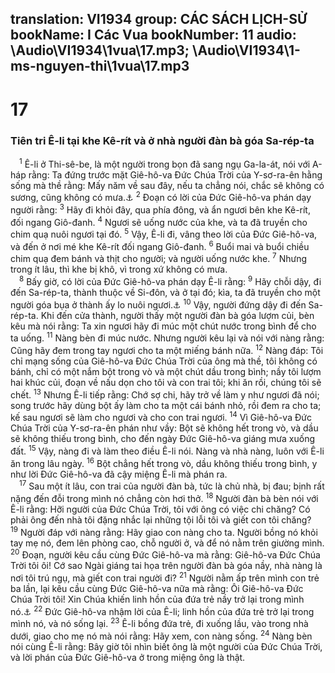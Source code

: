 translation: VI1934
group: CÁC SÁCH LỊCH-SỬ
bookName: I Các Vua 
bookNumber: 11
audio: \Audio\VI1934\1vua\17.mp3; \Audio\VI1934\1-ms-nguyen-thi\1vua\17.mp3
-------

<div class="title"><h1>17</h1><h3>Tiên tri Ê-li tại khe Kê-rít và ở nhà người đàn bà góa Sa-rép-ta</h3></div>
<span class="verse 1vua_17_1"> <sup>1</sup> Ê-li ở Thi-sê-be, là một người trong bọn đã sang ngụ Ga-la-át, nói với A-háp rằng: Ta đứng trước mặt Giê-hô-va Đức Chúa Trời của Y-sơ-ra-ên hằng sống mà thề rằng: Mấy năm về sau đây, nếu ta chẳng nói, chắc sẽ không có sương, cũng không có mưa.<a data-toggle="tooltip" data-placement="bottom" title="Gios 5:17">⚓</a></span>
<span class="verse 1vua_17_2"><sup>2</sup> Đoạn có lời của Đức Giê-hô-va phán dạy người rằng: </span>
<span class="verse 1vua_17_3"><sup>3</sup> Hãy đi khỏi đây, qua phía đông, và ẩn ngươi bên khe Kê-rít, đối ngang Giô-đanh. </span>
<span class="verse 1vua_17_4"><sup>4</sup> Ngươi sẽ uống nước của khe, và ta đã truyền cho chim quạ nuôi ngươi tại đó. </span>
<span class="verse 1vua_17_5"><sup>5</sup> Vậy, Ê-li đi, vâng theo lời của Đức Giê-hô-va, và đến ở nơi mé khe Kê-rít đối ngang Giô-đanh. </span>
<span class="verse 1vua_17_6"><sup>6</sup> Buổi mai và buổi chiều chim quạ đem bánh và thịt cho người; và người uống nước khe. </span>
<span class="verse 1vua_17_7"><sup>7</sup> Nhưng trong ít lâu, thì khe bị khô, vì trong xứ không có mưa. <br/></span>
<span class="verse 1vua_17_8"> <sup>8</sup> Bấy giờ, có lời của Đức Giê-hô-va phán dạy Ê-li rằng: </span>
<span class="verse 1vua_17_9"><sup>9</sup> Hãy chỗi dậy, đi đến Sa-rép-ta, thành thuộc về Si-đôn, và ở tại đó; kìa, ta đã truyền cho một người góa bụa ở thành ấy lo nuôi ngươi.<a data-toggle="tooltip" data-placement="bottom" title="Lu 4:25-26">⚓</a></span>
<span class="verse 1vua_17_10"><sup>10</sup> Vậy, người đứng dậy đi đến Sa-rép-ta. Khi đến cửa thành, người thấy một người đàn bà góa lượm củi, bèn kêu mà nói rằng: Ta xin ngươi hãy đi múc một chút nước trong bình để cho ta uống. </span>
<span class="verse 1vua_17_11"><sup>11</sup> Nàng bèn đi múc nước. Nhưng người kêu lại và nói với nàng rằng: Cũng hãy đem trong tay ngươi cho ta một miếng bánh nữa. </span>
<span class="verse 1vua_17_12"><sup>12</sup> Nàng đáp: Tôi chỉ mạng sống của Giê-hô-va Đức Chúa Trời của ông mà thề, tôi không có bánh, chỉ có một nắm bột trong vò và một chút dầu trong bình; nầy tôi lượm hai khúc củi, đoạn về nấu dọn cho tôi và con trai tôi; khi ăn rồi, chúng tôi sẽ chết. </span>
<span class="verse 1vua_17_13"><sup>13</sup> Nhưng Ê-li tiếp rằng: Chớ sợ chi, hãy trở về làm y như ngươi đã nói; song trước hãy dùng bột ấy làm cho ta một cái bánh nhỏ, rồi đem ra cho ta; kế sau ngươi sẽ làm cho ngươi và cho con trai ngươi. </span>
<span class="verse 1vua_17_14"><sup>14</sup> Vì Giê-hô-va Đức Chúa Trời của Y-sơ-ra-ên phán như vầy: Bột sẽ không hết trong vò, và dầu sẽ không thiếu trong bình, cho đến ngày Đức Giê-hô-va giáng mưa xuống đất. </span>
<span class="verse 1vua_17_15"><sup>15</sup> Vậy, nàng đi và làm theo điều Ê-li nói. Nàng và nhà nàng, luôn với Ê-li ăn trong lâu ngày. </span>
<span class="verse 1vua_17_16"><sup>16</sup> Bột chẳng hết trong vò, dầu không thiếu trong bình, y như lời Đức Giê-hô-va đã cậy miệng Ê-li mà phán ra. <br/></span>
<span class="verse 1vua_17_17"> <sup>17</sup> Sau một ít lâu, con trai của người đàn bà, tức là chủ nhà, bị đau; bịnh rất nặng đến đỗi trong mình nó chẳng còn hơi thở. </span>
<span class="verse 1vua_17_18"><sup>18</sup> Người đàn bà bèn nói với Ê-li rằng: Hỡi người của Đức Chúa Trời, tôi với ông có việc chi chăng? Có phải ông đến nhà tôi đặng nhắc lại những tội lỗi tôi và giết con tôi chăng? </span>
<span class="verse 1vua_17_19"><sup>19</sup> Người đáp với nàng rằng: Hãy giao con nàng cho ta. Người bồng nó khỏi tay mẹ nó, đem lên phòng cao, chỗ người ở, và để nó nằm trên giường mình. </span>
<span class="verse 1vua_17_20"><sup>20</sup> Đoạn, người kêu cầu cùng Đức Giê-hô-va mà rằng: Giê-hô-va Đức Chúa Trời tôi ôi! Cớ sao Ngài giáng tai họa trên người đàn bà góa nầy, nhà nàng là nơi tôi trú ngụ, mà giết con trai người đi? </span>
<span class="verse 1vua_17_21"><sup>21</sup> Người nằm ấp trên mình con trẻ ba lần, lại kêu cầu cùng Đức Giê-hô-va nữa mà rằng: Ôi Giê-hô-va Đức Chúa Trời tôi! Xin Chúa khiến linh hồn của đứa trẻ nầy trở lại trong mình nó.<a data-toggle="tooltip" data-placement="bottom" title="2Vua 4:34-35">⚓</a></span>
<span class="verse 1vua_17_22"><sup>22</sup> Đức Giê-hô-va nhậm lời của Ê-li; linh hồn của đứa trẻ trở lại trong mình nó, và nó sống lại. </span>
<span class="verse 1vua_17_23"><sup>23</sup> Ê-li bồng đứa trẻ, đi xuống lầu, vào trong nhà dưới, giao cho mẹ nó mà nói rằng: Hãy xem, con nàng sống. </span>
<span class="verse 1vua_17_24"><sup>24</sup> Nàng bèn nói cùng Ê-li rằng: Bây giờ tôi nhìn biết ông là một người của Đức Chúa Trời, và lời phán của Đức Giê-hô-va ở trong miệng ông là thật. <br/></span>
